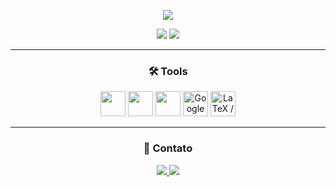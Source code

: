 <p align="center">
  <img src="https://readme-typing-svg.demolab.com?font=Fira+Code&size=22&pause=1000&color=F75C7E&center=true&width=435&lines=Vinícius+Budag+Coelho;Welcome+to+my+GitHub!" />
</p>


<p align="center">
  <img src="https://github-readme-stats.vercel.app/api?username=viniciushbc&show_icons=true&hide=prs&theme=radical&hide_border=true&border_radius=8&card_width=400" />
  <img src="https://github-readme-stats.vercel.app/api/top-langs/?username=viniciushbc&layout=compact&theme=radical&hide_border=true&card_width=300" />
</p>

---

<h3 align="center">🛠️ Tools</h3>
<p align="center">
  <img src="https://cdn.jsdelivr.net/gh/devicons/devicon/icons/vscode/vscode-original.svg" width="40" />
  <img src="https://cdn.jsdelivr.net/gh/devicons/devicon/icons/git/git-original.svg" width="40" />
  <img src="https://cdn.jsdelivr.net/gh/devicons/devicon/icons/github/github-original.svg" width="40" />
  <img src="https://upload.wikimedia.org/wikipedia/commons/d/d0/Google_Colaboratory_SVG_Logo.svg" width="40" title="Google Colab" />
  <img src="https://cdn.jsdelivr.net/gh/devicons/devicon/icons/latex/latex-original.svg" width="40" title="LaTeX / Overleaf" />
</p>

---

<h3 align="center">📡 Contato</h3>
<p align="center">
  <a href="https://www.linkedin.com/in/viníciushbcoelho/" target="_blank">
    <img src="https://img.shields.io/badge/LinkedIn-viníciushbcoelho-0A66C2?style=for-the-badge&logo=linkedin&logoColor=white" />
  </a>
  <a href="https://stackoverflow.com/users/21009626/vini" target="_blank">
    <img src="https://img.shields.io/badge/StackOverflow-vini-F48024?style=for-the-badge&logo=stackoverflow&logoColor=white" />
  </a>
</p>
